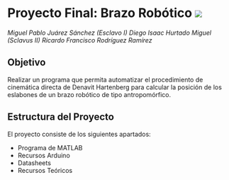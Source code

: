 # Proyecto Final: Brazo Robótico ![](https://pandao.github.io/editor.md/images/logos/editormd-logo-180x180.png)
*Miguel Pablo Juárez Sánchez (Esclavo I)*
*Diego Isaac Hurtado Miguel (Sclavus II)*
*Ricardo Francisco Rodríguez Ramírez*

## Objetivo

Realizar un programa que permita automatizar el procedimiento de cinemática directa de Denavit Hartenberg para calcular la posición de los eslabones de un brazo robótico de tipo antropomórfico.

## Estructura del Proyecto

El proyecto consiste de los siguientes apartados:
- Programa de MATLAB
- Recursos Arduino
- Datasheets
- Recursos Teóricos
